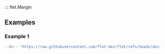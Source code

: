 ::: flet.Margin

## Examples

### Example 1

```python
--8<-- "https://raw.githubusercontent.com/flet-dev/flet/refs/heads/docs/fix-links/sdk/python/examples/controls/types/margin/container.py"
```
